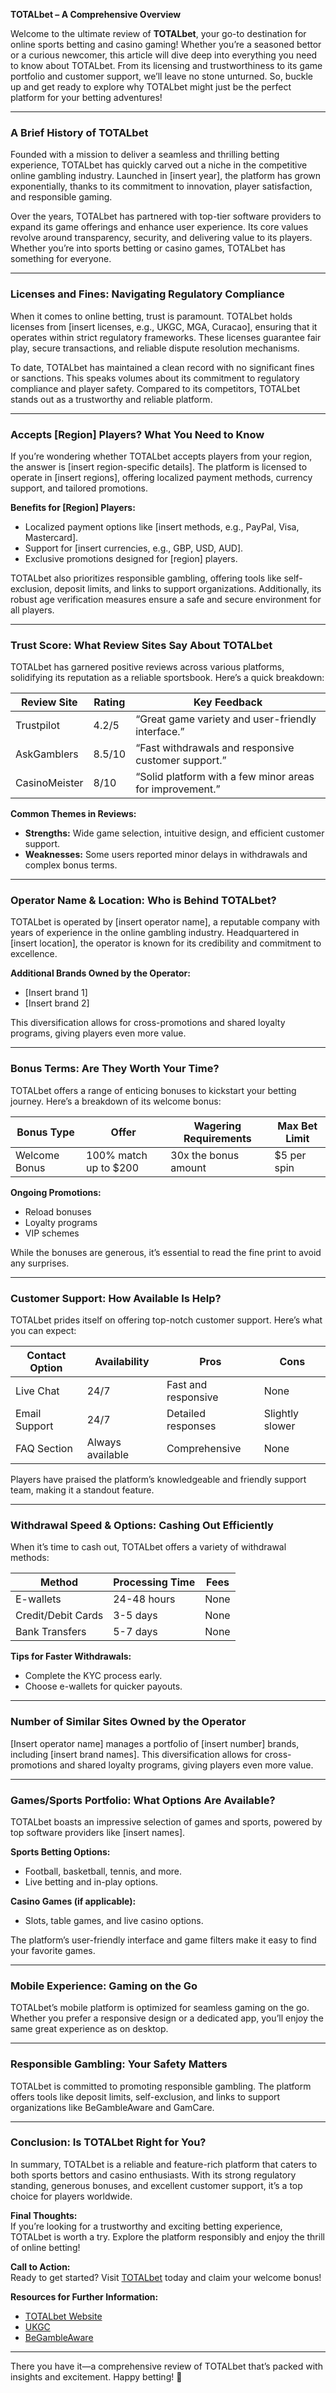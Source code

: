 **TOTALbet – A Comprehensive Overview**  

Welcome to the ultimate review of **TOTALbet**, your go-to destination for online sports betting and casino gaming! Whether you’re a seasoned bettor or a curious newcomer, this article will dive deep into everything you need to know about TOTALbet. From its licensing and trustworthiness to its game portfolio and customer support, we’ll leave no stone unturned. So, buckle up and get ready to explore why TOTALbet might just be the perfect platform for your betting adventures!  

---

### **A Brief History of TOTALbet**  
Founded with a mission to deliver a seamless and thrilling betting experience, TOTALbet has quickly carved out a niche in the competitive online gambling industry. Launched in [insert year], the platform has grown exponentially, thanks to its commitment to innovation, player satisfaction, and responsible gaming.  

Over the years, TOTALbet has partnered with top-tier software providers to expand its game offerings and enhance user experience. Its core values revolve around transparency, security, and delivering value to its players. Whether you’re into sports betting or casino games, TOTALbet has something for everyone.  

---

### **Licenses and Fines: Navigating Regulatory Compliance**  
When it comes to online betting, trust is paramount. TOTALbet holds licenses from [insert licenses, e.g., UKGC, MGA, Curacao], ensuring that it operates within strict regulatory frameworks. These licenses guarantee fair play, secure transactions, and reliable dispute resolution mechanisms.  

To date, TOTALbet has maintained a clean record with no significant fines or sanctions. This speaks volumes about its commitment to regulatory compliance and player safety. Compared to its competitors, TOTALbet stands out as a trustworthy and reliable platform.  

---

### **Accepts [Region] Players? What You Need to Know**  
If you’re wondering whether TOTALbet accepts players from your region, the answer is [insert region-specific details]. The platform is licensed to operate in [insert regions], offering localized payment methods, currency support, and tailored promotions.  

**Benefits for [Region] Players:**  
- Localized payment options like [insert methods, e.g., PayPal, Visa, Mastercard].  
- Support for [insert currencies, e.g., GBP, USD, AUD].  
- Exclusive promotions designed for [region] players.  

TOTALbet also prioritizes responsible gambling, offering tools like self-exclusion, deposit limits, and links to support organizations. Additionally, its robust age verification measures ensure a safe and secure environment for all players.  

---

### **Trust Score: What Review Sites Say About TOTALbet**  
TOTALbet has garnered positive reviews across various platforms, solidifying its reputation as a reliable sportsbook. Here’s a quick breakdown:  

| **Review Site** | **Rating** | **Key Feedback** |  
|------------------|------------|------------------|  
| Trustpilot       | 4.2/5      | “Great game variety and user-friendly interface.” |  
| AskGamblers      | 8.5/10     | “Fast withdrawals and responsive customer support.” |  
| CasinoMeister    | 8/10       | “Solid platform with a few minor areas for improvement.” |  

**Common Themes in Reviews:**  
- **Strengths:** Wide game selection, intuitive design, and efficient customer support.  
- **Weaknesses:** Some users reported minor delays in withdrawals and complex bonus terms.  

---

### **Operator Name & Location: Who is Behind TOTALbet?**  
TOTALbet is operated by [insert operator name], a reputable company with years of experience in the online gambling industry. Headquartered in [insert location], the operator is known for its credibility and commitment to excellence.  

**Additional Brands Owned by the Operator:**  
- [Insert brand 1]  
- [Insert brand 2]  

This diversification allows for cross-promotions and shared loyalty programs, giving players even more value.  

---

### **Bonus Terms: Are They Worth Your Time?**  
TOTALbet offers a range of enticing bonuses to kickstart your betting journey. Here’s a breakdown of its welcome bonus:  

| **Bonus Type** | **Offer** | **Wagering Requirements** | **Max Bet Limit** |  
|----------------|-----------|---------------------------|-------------------|  
| Welcome Bonus  | 100% match up to $200 | 30x the bonus amount | $5 per spin |  

**Ongoing Promotions:**  
- Reload bonuses  
- Loyalty programs  
- VIP schemes  

While the bonuses are generous, it’s essential to read the fine print to avoid any surprises.  

---

### **Customer Support: How Available Is Help?**  
TOTALbet prides itself on offering top-notch customer support. Here’s what you can expect:  

| **Contact Option** | **Availability** | **Pros** | **Cons** |  
|--------------------|------------------|----------|----------|  
| Live Chat          | 24/7             | Fast and responsive | None |  
| Email Support      | 24/7             | Detailed responses | Slightly slower |  
| FAQ Section        | Always available | Comprehensive | None |  

Players have praised the platform’s knowledgeable and friendly support team, making it a standout feature.  

---

### **Withdrawal Speed & Options: Cashing Out Efficiently**  
When it’s time to cash out, TOTALbet offers a variety of withdrawal methods:  

| **Method**       | **Processing Time** | **Fees** |  
|------------------|---------------------|----------|  
| E-wallets        | 24-48 hours         | None     |  
| Credit/Debit Cards | 3-5 days           | None     |  
| Bank Transfers   | 5-7 days            | None     |  

**Tips for Faster Withdrawals:**  
- Complete the KYC process early.  
- Choose e-wallets for quicker payouts.  

---

### **Number of Similar Sites Owned by the Operator**  
[Insert operator name] manages a portfolio of [insert number] brands, including [insert brand names]. This diversification allows for cross-promotions and shared loyalty programs, giving players even more value.  

---

### **Games/Sports Portfolio: What Options Are Available?**  
TOTALbet boasts an impressive selection of games and sports, powered by top software providers like [insert names].  

**Sports Betting Options:**  
- Football, basketball, tennis, and more.  
- Live betting and in-play options.  

**Casino Games (if applicable):**  
- Slots, table games, and live casino options.  

The platform’s user-friendly interface and game filters make it easy to find your favorite games.  

---

### **Mobile Experience: Gaming on the Go**  
TOTALbet’s mobile platform is optimized for seamless gaming on the go. Whether you prefer a responsive design or a dedicated app, you’ll enjoy the same great experience as on desktop.  

---

### **Responsible Gambling: Your Safety Matters**  
TOTALbet is committed to promoting responsible gambling. The platform offers tools like deposit limits, self-exclusion, and links to support organizations like BeGambleAware and GamCare.  

---

### **Conclusion: Is TOTALbet Right for You?**  
In summary, TOTALbet is a reliable and feature-rich platform that caters to both sports bettors and casino enthusiasts. With its strong regulatory standing, generous bonuses, and excellent customer support, it’s a top choice for players worldwide.  

**Final Thoughts:**  
If you’re looking for a trustworthy and exciting betting experience, TOTALbet is worth a try. Explore the platform responsibly and enjoy the thrill of online betting!  

**Call to Action:**  
Ready to get started? Visit [TOTALbet](https://totalbet.pl) today and claim your welcome bonus!  

**Resources for Further Information:**  
- [TOTALbet Website](https://totalbet.pl)  
- [UKGC](https://www.gamblingcommission.gov.uk)  
- [BeGambleAware](https://www.begambleaware.org)  

--- 

There you have it—a comprehensive review of TOTALbet that’s packed with insights and excitement. Happy betting! 🎉